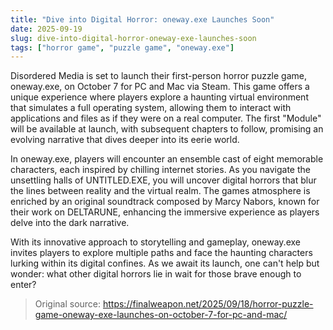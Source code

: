 ```yaml
---
title: "Dive into Digital Horror: oneway.exe Launches Soon"
date: 2025-09-19
slug: dive-into-digital-horror-oneway-exe-launches-soon
tags: ["horror game", "puzzle game", "oneway.exe"]
---
```

Disordered Media is set to launch their first-person horror puzzle game, oneway.exe, on October 7 for PC and Mac via Steam. This game offers a unique experience where players explore a haunting virtual environment that simulates a full operating system, allowing them to interact with applications and files as if they were on a real computer. The first "Module" will be available at launch, with subsequent chapters to follow, promising an evolving narrative that dives deeper into its eerie world.

In oneway.exe, players will encounter an ensemble cast of eight memorable characters, each inspired by chilling internet stories. As you navigate the unsettling halls of UNTITLED.EXE, you will uncover digital horrors that blur the lines between reality and the virtual realm. The games atmosphere is enriched by an original soundtrack composed by Marcy Nabors, known for their work on DELTARUNE, enhancing the immersive experience as players delve into the dark narrative.

With its innovative approach to storytelling and gameplay, oneway.exe invites players to explore multiple paths and face the haunting characters lurking within its digital confines. As we await its launch, one can't help but wonder: what other digital horrors lie in wait for those brave enough to enter?

> Original source: https://finalweapon.net/2025/09/18/horror-puzzle-game-oneway-exe-launches-on-october-7-for-pc-and-mac/